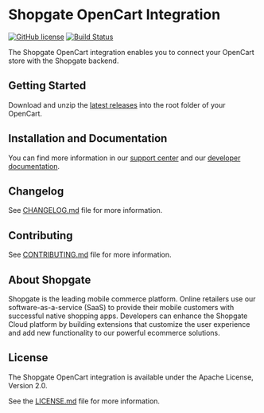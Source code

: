 # Shopgate OpenCart Integration

[![GitHub license](http://dmlc.github.io/img/apache2.svg)](LICENSE.md)
[![Build Status](https://travis-ci.org/shopgate/cart-integration-opencart.svg?branch=master)](https://travis-ci.org/shopgate/cart-integration-opencart)

The Shopgate OpenCart integration enables you to connect your OpenCart store with the Shopgate backend.

## Getting Started
Download and unzip the [latest releases](https://github.com/shopgate/cart-integration-opencart/releases/latest) into the root folder of your OpenCart.

## Installation and Documentation

You can find more information in our [support center](https://support.shopgate.com/hc/en-us/articles/203994683-Connecting-to-OpenCart) and our [developer documentation](https://docs.shopgate.com/).

## Changelog

See [CHANGELOG.md](CHANGELOG.md) file for more information.

## Contributing

See [CONTRIBUTING.md](docs/CONTRIBUTING.md) file for more information.

## About Shopgate

Shopgate is the leading mobile commerce platform. Online retailers use our software-as-a-service (SaaS) to provide their mobile customers with successful native shopping apps. Developers can enhance the Shopgate Cloud platform by building extensions that customize the user experience and add new functionality to our powerful ecommerce solutions.

## License

The Shopgate OpenCart integration is available under the Apache License, Version 2.0.

See the [LICENSE.md](LICENSE.md) file for more information.
